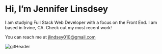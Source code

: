 
# Hi, I’m Jennifer Linsdsey

I am studying Full Stack Web Developer with a focus on the Front End. I am based in Irvine, CA. Check out my most recent work!

You can reach me at jlindsey010@gmail.com

![gitHeader](https://user-images.githubusercontent.com/12735296/128567503-57b58038-2dd6-4187-a931-788913331464.png)

<!---
JJLindsey/JJLindsey is a ✨ special ✨ repository because its `README.md` (this file) appears on your GitHub profile.
You can click the Preview link to take a look at your changes.
--->
